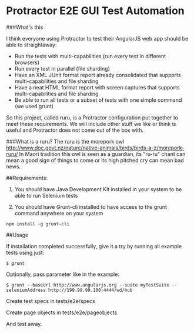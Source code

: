 # Protractor E2E GUI Test Automation

###What's this

I think everyone using Protractor to test their AngularJS web app should be able to straightaway:

- Run the tests with multi-capabilities (run every test in different browsers)
- Run every test in parallel (file sharding)
- Have an XML JUnit format report already consolidated that supports multi-capabilities and file sharding
- Have a neat HTML format report with screen captures that supports multi-capabilities and file sharding
- Be able to run all tests or a subset of tests with one simple command (we used grunt)

So this project, called ruru, is a Protractor configuration put together to meet these requirements. We will include other stuff we like or think is useful and Protractor does not come out of the box with.


###What is a ruru?
The ruru is the morepork owl http://www.doc.govt.nz/nature/native-animals/birds/birds-a-z/morepork-ruru/ In Maori tradition this owl is seen as a guardian, its "ru-ru" chant can mean a good sign of things to come or its high pitched cry can mean bad news.


##Requirements:

1. You should have Java Development Kit installed in your system to be able to run Selenium tests

2. You should have Grunt-cli installed to have access to the grunt command anywhere on your system
```
npm install -g grunt-cli
```


##Usage

If installation completed successfully, give it a try by running all example tests using just:
```
$ grunt
```

Optionally, pass parameter like in the example:
```
$ grunt --baseUrl http://www.angularjs.org --suite myTestSuite --seleniumAddress http://199.99.99.100:4444/wd/hub
```

Create test specs in tests/e2e/specs

Create page objects in tests/e2e/pageobjects

And test away.